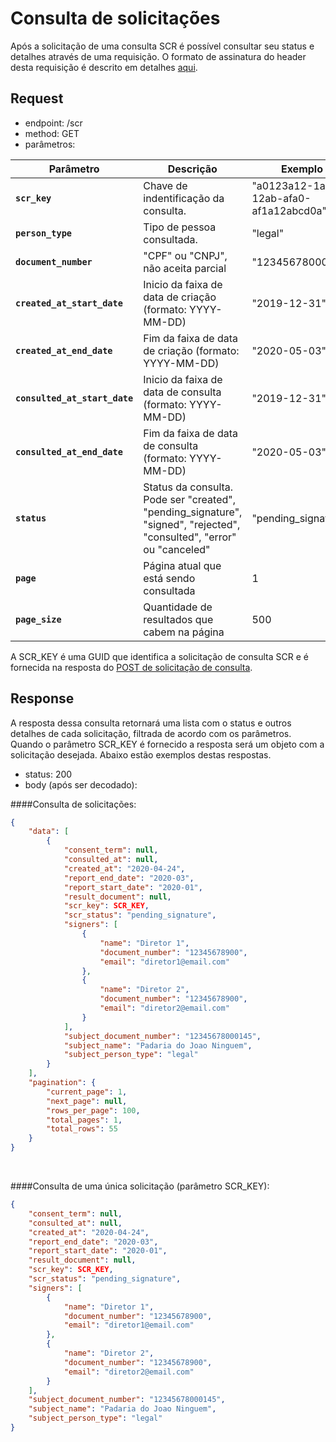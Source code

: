 # Consulta de solicitações

Após a solicitação de uma consulta SCR é possível consultar seu status e
detalhes através de uma requisição. O formato de assinatura do header
desta requisição é descrito em detalhes [aqui](?file=223).

## Request

- endpoint: /scr
- method: GET
- parâmetros:
 
| Parâmetro | Descrição | Exemplo |
|---|---|---|
| **`scr_key`** | Chave de indentificação da consulta. | "a0123a12-1a1a-12ab-afa0-af1a12abcd0a" |
| **`person_type`** | Tipo de pessoa consultada. | "legal" |
| **`document_number`** | "CPF" ou "CNPJ", não aceita parcial | "12345678000145" |
| **`created_at_start_date`** | Inicio da faixa de data de criação (formato: YYYY-MM-DD) | "2019-12-31" |
| **`created_at_end_date`** | Fim da faixa de data de criação (formato: YYYY-MM-DD) | "2020-05-03" |
| **`consulted_at_start_date`** | Inicio da faixa de data de consulta (formato: YYYY-MM-DD) | "2019-12-31" |
| **`consulted_at_end_date`** | Fim da faixa de data de consulta (formato: YYYY-MM-DD) | "2020-05-03" |
| **`status`** | Status da consulta. Pode ser "created", "pending_signature", "signed", "rejected", "consulted", "error" ou "canceled"| "pending_signature" |
| **`page`** | Página atual que está sendo consultada | 1 |
| **`page_size`** | Quantidade de resultados que cabem na página | 500 |

A SCR_KEY é uma GUID que identifica a solicitação de consulta SCR e é
fornecida na resposta do [POST de solicitação de consulta](?file=773).

## Response

A resposta dessa consulta retornará uma lista com o status e outros detalhes de
cada solicitação, filtrada de acordo com os parâmetros. Quando o parâmetro SCR_KEY é fornecido
 a resposta será um objeto com a solicitação desejada. Abaixo estão exemplos destas respostas.

- status: 200
- body (após ser decodado): 

####Consulta de solicitações:
  
```json
{
    "data": [
        {
            "consent_term": null,
            "consulted_at": null,
            "created_at": "2020-04-24",
            "report_end_date": "2020-03",
            "report_start_date": "2020-01",
            "result_document": null,
            "scr_key": SCR_KEY,
            "scr_status": "pending_signature",
            "signers": [
                {
                    "name": "Diretor 1",
                    "document_number": "12345678900",
                    "email": "diretor1@email.com"
                },
                {
                    "name": "Diretor 2",
                    "document_number": "12345678900",
                    "email": "diretor2@email.com"
                }
            ],
            "subject_document_number": "12345678000145",
            "subject_name": "Padaria do Joao Ninguem",
            "subject_person_type": "legal"
        }
    ],
    "pagination": {
        "current_page": 1,
        "next_page": null,
        "rows_per_page": 100,
        "total_pages": 1,
        "total_rows": 55
    }
}

```
<br>

####Consulta de uma única solicitação (parâmetro SCR_KEY):

```json
{
    "consent_term": null,
    "consulted_at": null,
    "created_at": "2020-04-24",
    "report_end_date": "2020-03",
    "report_start_date": "2020-01",
    "result_document": null,
    "scr_key": SCR_KEY,
    "scr_status": "pending_signature",
    "signers": [
        {
            "name": "Diretor 1",
            "document_number": "12345678900",
            "email": "diretor1@email.com"
        },
        {
            "name": "Diretor 2",
            "document_number": "12345678900",
            "email": "diretor2@email.com"
        }
    ],
    "subject_document_number": "12345678000145",
    "subject_name": "Padaria do Joao Ninguem",
    "subject_person_type": "legal"
}

```
<br>
